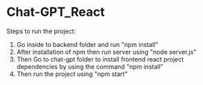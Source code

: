 # Chat-GPT_React


Steps to run the project: 
1. Go inside to backend folder and run "npm install"
2. After installation of npm then run server using "node server.js" 
3. Then Go to chat-gpt folder to install frontend react project dependencies by using the command "npm install"
4. Then run the project using "npm start"

